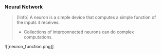 
### Neural Network

> [!info] 
> A neuron is a simple device that computes a simple function of the inputs it receives.
> -  Collections of interconnected neurons can do complex computations. 

![[neuron_function.png]]

